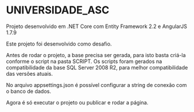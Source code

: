 # UNIVERSIDADE_ASC
Projeto desenvolvido em .NET Core com Entity Framework 2.2 e AngularJS 1.7.9

Este projeto foi desenvolvido como desafio.

Antes de rodar o projeto, a base precisa ser gerada, para isto basta criá-la conforme o script na pasta SCRIPT. Os scripts foram 
gerados na compatibilidade da base SQL Server 2008 R2, para melhor compatibilidade das versões atuais.

No arquivo appsettings.json é possível configurar a string de conexão com o banco de dados.

Agora é só executar o projeto ou publicar e rodar a página.

